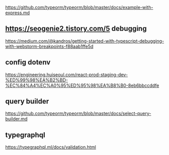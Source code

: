 https://github.com/typeorm/typeorm/blob/master/docs/example-with-express.md

https://seogenie2.tistory.com/5
debugging
---
https://medium.com/@kandros/getting-started-with-typescript-debugging-with-webstorm-breakpoints-f88aab1ffe5d


config  dotenv
---
https://engineering.huiseoul.com/react-prod-staging-dev-%ED%99%98%EA%B2%BD-%EC%84%A4%EC%A0%95%ED%95%98%EA%B8%B0-8eb6bbccddfe

query builder
---
https://github.com/typeorm/typeorm/blob/master/docs/select-query-builder.md

typegraphql
---
https://typegraphql.ml/docs/validation.html
